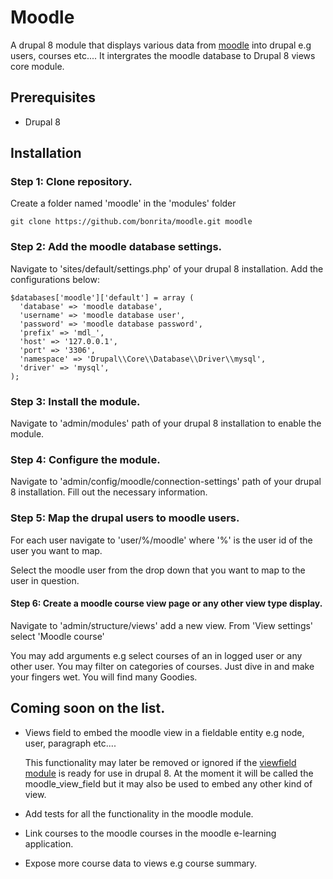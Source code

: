 # Moodle

A drupal 8 module that displays various data from [moodle](https://moodle.org/) into drupal e.g users, courses etc....
It intergrates the moodle database to Drupal 8 views core module.

## Prerequisites

  * Drupal 8

## Installation

### Step 1: Clone repository.

Create a folder named 'moodle' in the 'modules' folder

    git clone https://github.com/bonrita/moodle.git moodle

### Step 2: Add the moodle database settings.

Navigate to 'sites/default/settings.php' of your drupal 8 installation.
Add the configurations below:

    $databases['moodle']['default'] = array (
      'database' => 'moodle database',
      'username' => 'moodle database user',
      'password' => 'moodle database password',
      'prefix' => 'mdl_',
      'host' => '127.0.0.1',
      'port' => '3306',
      'namespace' => 'Drupal\\Core\\Database\\Driver\\mysql',
      'driver' => 'mysql',
    );

### Step 3: Install the module.
Navigate to 'admin/modules' path of your drupal 8 installation to enable the module.

### Step 4: Configure the module.
Navigate to 'admin/config/moodle/connection-settings' path of your drupal 8 installation.
Fill out the necessary information.

### Step 5: Map the drupal users to moodle users.
For each user navigate to 'user/%/moodle'
where '%' is the user id of the user you want to map.

Select the moodle user from the drop down that you want to map to the user in question.

#### Step 6: Create a moodle course view page or any other view type display.
Navigate to 'admin/structure/views' add a new view.
From  'View settings' select 'Moodle course'

You may add arguments e.g select courses of an in logged user or any other user.
You may filter on categories of courses.
Just dive in and make your fingers wet. You will find many Goodies.


## Coming soon on the list.

- Views field to embed the moodle view in a fieldable entity e.g node, user, paragraph etc....

    This functionality may later be removed or ignored if the [viewfield module](https://www.drupal.org/project/views_field) is ready for use
    in drupal 8. At the moment it will be called the moodle_view_field but it may also be used to embed any other kind of view.

- Add tests for all the functionality in the moodle module.
- Link courses to the moodle courses in the moodle e-learning application.
- Expose more course data to views e.g course summary.

